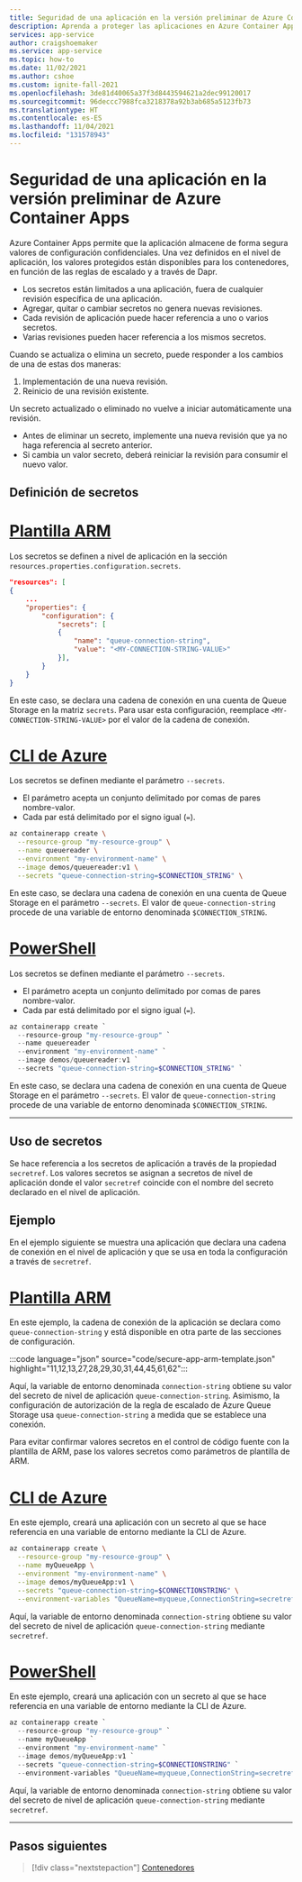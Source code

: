 ```yaml
---
title: Seguridad de una aplicación en la versión preliminar de Azure Container Apps
description: Aprenda a proteger las aplicaciones en Azure Container Apps.
services: app-service
author: craigshoemaker
ms.service: app-service
ms.topic: how-to
ms.date: 11/02/2021
ms.author: cshoe
ms.custom: ignite-fall-2021
ms.openlocfilehash: 3de81d40065a37f3d8443594621a2dec99120017
ms.sourcegitcommit: 96deccc7988fca3218378a92b3ab685a5123fb73
ms.translationtype: HT
ms.contentlocale: es-ES
ms.lasthandoff: 11/04/2021
ms.locfileid: "131578943"
---
```

# <a name="secure-an-app-in-azure-container-apps-preview"></a>Seguridad de una aplicación en la versión preliminar de Azure Container Apps

Azure Container Apps permite que la aplicación almacene de forma segura valores de configuración confidenciales. Una vez definidos en el nivel de aplicación, los valores protegidos están disponibles para los contenedores, en función de las reglas de escalado y a través de Dapr.

- Los secretos están limitados a una aplicación, fuera de cualquier revisión específica de una aplicación.
- Agregar, quitar o cambiar secretos no genera nuevas revisiones.
- Cada revisión de aplicación puede hacer referencia a uno o varios secretos.
- Varias revisiones pueden hacer referencia a los mismos secretos.

Cuando se actualiza o elimina un secreto, puede responder a los cambios de una de estas dos maneras:

 1. Implementación de una nueva revisión.
 2. Reinicio de una revisión existente.

Un secreto actualizado o eliminado no vuelve a iniciar automáticamente una revisión.

- Antes de eliminar un secreto, implemente una nueva revisión que ya no haga referencia al secreto anterior.
- Si cambia un valor secreto, deberá reiniciar la revisión para consumir el nuevo valor.

## <a name="defining-secrets"></a>Definición de secretos

# <a name="arm-template"></a>[Plantilla ARM](#tab/arm-template)

Los secretos se definen a nivel de aplicación en la sección `resources.properties.configuration.secrets`.

```json
"resources": [
{
    ...
    "properties": {
        "configuration": {
            "secrets": [
            {
                "name": "queue-connection-string",
                "value": "<MY-CONNECTION-STRING-VALUE>"
            }],
        }
    }
}
```

En este caso, se declara una cadena de conexión en una cuenta de Queue Storage en la matriz `secrets`. Para usar esta configuración, reemplace `<MY-CONNECTION-STRING-VALUE>` por el valor de la cadena de conexión.

# <a name="azure-cli"></a>[CLI de Azure](#tab/azure-cli)

Los secretos se definen mediante el parámetro `--secrets`.

- El parámetro acepta un conjunto delimitado por comas de pares nombre-valor.
- Cada par está delimitado por el signo igual (`=`).

```bash
az containerapp create \
  --resource-group "my-resource-group" \
  --name queuereader \
  --environment "my-environment-name" \
  --image demos/queuereader:v1 \
  --secrets "queue-connection-string=$CONNECTION_STRING" \
```

En este caso, se declara una cadena de conexión en una cuenta de Queue Storage en el parámetro `--secrets`. El valor de `queue-connection-string` procede de una variable de entorno denominada `$CONNECTION_STRING`.

# <a name="powershell"></a>[PowerShell](#tab/powershell)

Los secretos se definen mediante el parámetro `--secrets`.

- El parámetro acepta un conjunto delimitado por comas de pares nombre-valor.
- Cada par está delimitado por el signo igual (`=`).

```powershell
az containerapp create `
  --resource-group "my-resource-group" `
  --name queuereader `
  --environment "my-environment-name" `
  --image demos/queuereader:v1 `
  --secrets "queue-connection-string=$CONNECTION_STRING" `
```

En este caso, se declara una cadena de conexión en una cuenta de Queue Storage en el parámetro `--secrets`. El valor de `queue-connection-string` procede de una variable de entorno denominada `$CONNECTION_STRING`.

---

## <a name="using-secrets"></a>Uso de secretos

Se hace referencia a los secretos de aplicación a través de la propiedad `secretref`. Los valores secretos se asignan a secretos de nivel de aplicación donde el valor `secretref` coincide con el nombre del secreto declarado en el nivel de aplicación.

## <a name="example"></a>Ejemplo

En el ejemplo siguiente se muestra una aplicación que declara una cadena de conexión en el nivel de aplicación y que se usa en toda la configuración a través de `secretref`.

# <a name="arm-template"></a>[Plantilla ARM](#tab/arm-template)

En este ejemplo, la cadena de conexión de la aplicación se declara como `queue-connection-string` y está disponible en otra parte de las secciones de configuración.

:::code language="json" source="code/secure-app-arm-template.json" highlight="11,12,13,27,28,29,30,31,44,45,61,62":::

Aquí, la variable de entorno denominada `connection-string` obtiene su valor del secreto de nivel de aplicación `queue-connection-string`. Asimismo, la configuración de autorización de la regla de escalado de Azure Queue Storage usa `queue-connection-string` a medida que se establece una conexión.

Para evitar confirmar valores secretos en el control de código fuente con la plantilla de ARM, pase los valores secretos como parámetros de plantilla de ARM.

# <a name="azure-cli"></a>[CLI de Azure](#tab/azure-cli)

En este ejemplo, creará una aplicación con un secreto al que se hace referencia en una variable de entorno mediante la CLI de Azure.

```bash
az containerapp create \
  --resource-group "my-resource-group" \
  --name myQueueApp \
  --environment "my-environment-name" \
  --image demos/myQueueApp:v1 \
  --secrets "queue-connection-string=$CONNECTIONSTRING" \
  --environment-variables "QueueName=myqueue,ConnectionString=secretref:queue-connection-string"
```

Aquí, la variable de entorno denominada `connection-string` obtiene su valor del secreto de nivel de aplicación `queue-connection-string` mediante `secretref`.

# <a name="powershell"></a>[PowerShell](#tab/powershell)

En este ejemplo, creará una aplicación con un secreto al que se hace referencia en una variable de entorno mediante la CLI de Azure.

```powershell
az containerapp create `
  --resource-group "my-resource-group" `
  --name myQueueApp `
  --environment "my-environment-name" `
  --image demos/myQueueApp:v1 `
  --secrets "queue-connection-string=$CONNECTIONSTRING" `
  --environment-variables "QueueName=myqueue,ConnectionString=secretref:queue-connection-string"
```

Aquí, la variable de entorno denominada `connection-string` obtiene su valor del secreto de nivel de aplicación `queue-connection-string` mediante `secretref`.

---

## <a name="next-steps"></a>Pasos siguientes

> [!div class="nextstepaction"]
> [Contenedores](containers.md)
